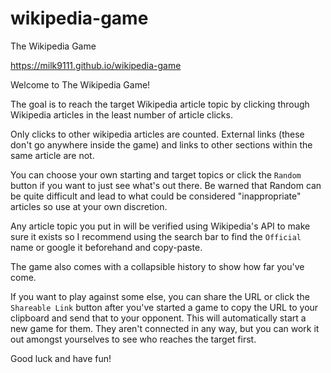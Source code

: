 # wikipedia-game
The Wikipedia Game

https://milk9111.github.io/wikipedia-game

Welcome to The Wikipedia Game!

The goal is to reach the target Wikipedia article topic by clicking through Wikipedia articles in the least number of article clicks. 

Only clicks to other wikipedia articles are counted. External links (these don't go anywhere inside the game) and links to other sections within the same article are not. 

You can choose your own starting and target topics or click the `Random` button if you want to just see what's out there. Be warned that Random can be quite difficult and lead to what could be considered "inappropriate" articles so use at your own discretion.

Any article topic you put in will be verified using Wikipedia's API to make sure it exists so I recommend using the search bar to find the `Official` name or google it beforehand and copy-paste. 

The game also comes with a collapsible history to show how far you've come.

If you want to play against some else, you can share the URL or click the `Shareable Link` button after you've started a game to copy the URL to your clipboard and send that to your opponent. This will automatically start a new game for them. They aren't connected in any way, but you can work it out amongst yourselves to see who reaches the target first. 

Good luck and have fun!
